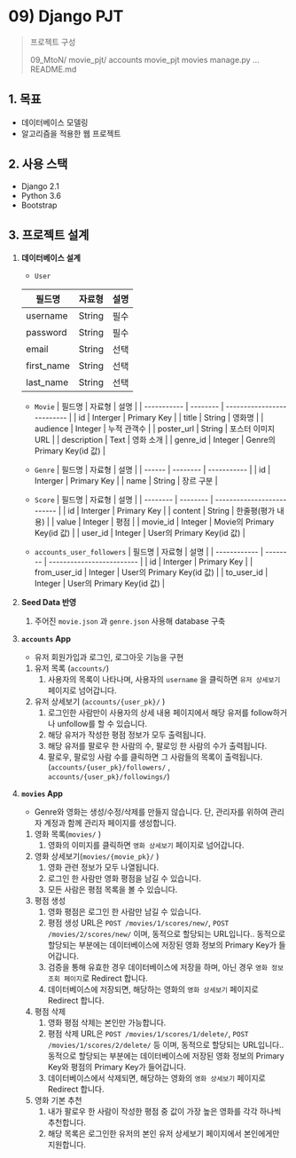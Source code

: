 # 09) Django PJT

> 프로젝트 구성
>
> 09_MtoN/
> 	movie_pjt/
> 		accounts
> 		movie_pjt
> 		movies
> 		manage.py
> 		...
> 		README.md

## 1. 목표

- 데이터베이스 모델링
- 알고리즘을 적용한 웹 프로젝트

## 2. 사용 스택

- Django 2.1
- Python 3.6
- Bootstrap

## 3.  프로젝트 설계

1. **데이터베이스 설계**

    * `User`

    | 필드명     | 자료형 | 설명 |
    | ---------- | ------ | ---- |
    | username   | String | 필수 |
    | password   | String | 필수 |
    | email      | String | 선택 |
    | first_name | String | 선택 |
    | last_name  | String | 선택 |

    * `Movie`
    | 필드명      | 자료형   | 설명                       |
    | ----------- | -------- | -------------------------- |
    | id          | Interger | Primary Key                |
    | title       | String   | 영화명                     |
    | audience    | Integer  | 누적 관객수                |
    | poster_url  | String   | 포스터 이미지 URL          |
    | description | Text     | 영화 소개                  |
    | genre_id    | Integer  | Genre의 Primary Key(id 값) |

    * `Genre`
    | 필드명 | 자료형   | 설명        |
    | ------ | -------- | ----------- |
    | id     | Interger | Primary Key |
    | name   | String   | 장르 구분   |

    * `Score`
    | 필드명   | 자료형   | 설명                       |
    | -------- | -------- | -------------------------- |
    | id       | Interger | Primary Key                |
    | content  | String   | 한줄평(평가 내용)          |
    | value    | Integer  | 평점                       |
    | movie_id | Integer  | Movie의 Primary Key(id 값) |
    | user_id  | Integer  | User의 Primary Key(id 값)  |

    * `accounts_user_followers`
    | 필드명       | 자료형   | 설명                      |
    | ------------ | -------- | ------------------------- |
    | id           | Interger | Primary Key               |
    | from_user_id | Integer  | User의 Primary Key(id 값) |
    | to_user_id   | Integer  | User의 Primary Key(id 값) |


2. **Seed Data 반영**

    1. 주어진 `movie.json` 과 `genre.json` 사용해 database 구축

3. **`accounts` App**

    - 유저 회원가입과 로그인, 로그아웃 기능을 구현
    1. 유저 목록 (`accounts/`)
        1. 사용자의 목록이 나타나며, 사용자의 `username` 을 클릭하면 `유저 상세보기` 페이지로 넘어갑니다.
    2. 유저  상세보기 (`accounts/{user_pk}/` )
        1. 로그인한 사람만이 사용자의 상세 내용 페이지에서 해당 유저를 follow하거나 unfollow를 할 수 있습니다.
        2. 해당 유저가 작성한 평점 정보가 모두 출력됩니다.
        3. 해당 유저를 팔로우 한 사람의 수, 팔로잉 한 사람의 수가 출력됩니다.
        4. 팔로우, 팔로잉 사람 수를 클릭하면 그 사람들의 목록이 출력됩니다. (`accounts/{user_pk}/followers/` , `accounts/{user_pk}/followings/`)

4. **`movies` App**

    - Genre와 영화는 생성/수정/삭제를 만들지 않습니다. 단, 관리자를 위하여 관리자 계정과 함께 관리자 페이지를 생성합니다.
    1. 영화 목록(`movies/` )
        1. 영화의 이미지를 클릭하면 `영화 상세보기` 페이지로 넘어갑니다.
    2. 영화 상세보기(`movies/{movie_pk}/` ) 
        1. 영화 관련 정보가 모두 나열됩니다.
        2. 로그인 한 사람만 영화 평점을 남길 수 있습니다. 
        3. 모든 사람은 평점 목록을 볼 수 있습니다.
    3. 평점 생성
        1. 영화 평점은 로그인 한 사람만 남길 수 있습니다.
        2. 평점 생성 URL은 `POST /movies/1/scores/new/`, `POST /movies/2/scores/new/` 이며, 동적으로 할당되는 URL입니다.. 동적으로 할당되는 부분에는 데이터베이스에 저장된 영화 정보의 Primary Key가 들어갑니다.
        3. 검증을 통해 유효한 경우 데이터베이스에 저장을 하며, 아닌 경우 `영화 정보 조회 페이지`로 Redirect 합니다.
        4. 데이터베이스에 저장되면, 해당하는 영화의 `영화 상세보기` 페이지로 Redirect 합니다.
    4. 평점 삭제
        1. 영화 평점 삭제는 본인만 가능합니다.
        2. 평점 삭제 URL은 `POST /movies/1/scores/1/delete/`, `POST /movies/1/scores/2/delete/` 등 이며, 동적으로 할당되는 URL입니다.. 동적으로 할당되는 부분에는 데이터베이스에 저장된 영화 정보의 Primary Key와 평점의 Primary Key가 들어갑니다.
        3. 데이터베이스에서 삭제되면, 해당하는 영화의 `영화 상세보기` 페이지로 Redirect 합니다.
    5. 영화 기본 추천
        1. 내가 팔로우 한 사람이 작성한 평점 중 값이 가장 높은 영화를 각각 하나씩 추천합니다.
        2. 해당 목록은 로그인한 유저의 본인 유저 상세보기 페이지에서 본인에게만 지원합니다.

